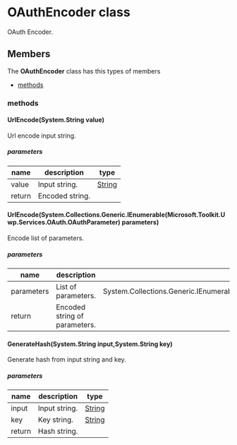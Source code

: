 
# OAuthEncoder class

OAuth Encoder.

## Members

The **OAuthEncoder** class has this types of members

* [methods](#methods)

### methods

#### UrlEncode(System.String value)

Url encode input string.

##### parameters



| name | description | type || --- | --- | --- || value | Input string. | [String](https://msdn.microsoft.com/library/windows/apps/System.String) || return |Encoded string. |
#### UrlEncode(System.Collections.Generic.IEnumerable(Microsoft.Toolkit.Uwp.Services.OAuth.OAuthParameter) parameters)

Encode list of parameters.

##### parameters



| name | description | type || --- | --- | --- || parameters | List of parameters. | System.Collections.Generic.IEnumerable(Microsoft.Toolkit.Uwp.Services.OAuth.OAuthParameter) || return |Encoded string of parameters. |
#### GenerateHash(System.String input,System.String key)

Generate hash from input string and key.

##### parameters



| name | description | type || --- | --- | --- || input | Input string. | [String](https://msdn.microsoft.com/library/windows/apps/System.String) || key | Key string. | [String](https://msdn.microsoft.com/library/windows/apps/System.String) || return |Hash string. |